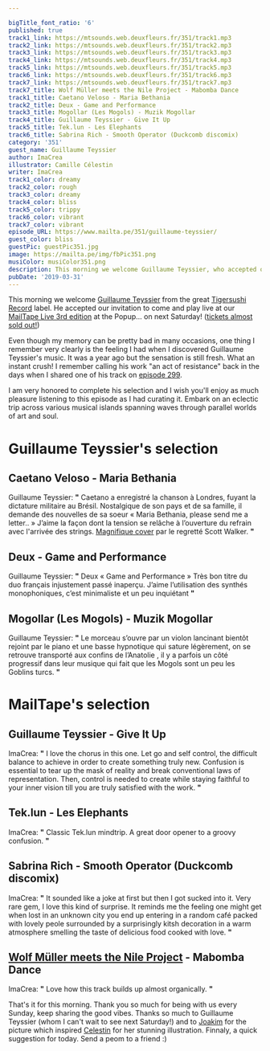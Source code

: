 ```yaml
---

bigTitle_font_ratio: '6'
published: true
track1_link: https://mtsounds.web.deuxfleurs.fr/351/track1.mp3
track2_link: https://mtsounds.web.deuxfleurs.fr/351/track2.mp3
track3_link: https://mtsounds.web.deuxfleurs.fr/351/track3.mp3
track4_link: https://mtsounds.web.deuxfleurs.fr/351/track4.mp3
track5_link: https://mtsounds.web.deuxfleurs.fr/351/track5.mp3
track6_link: https://mtsounds.web.deuxfleurs.fr/351/track6.mp3
track7_link: https://mtsounds.web.deuxfleurs.fr/351/track7.mp3
track7_title: Wolf Müller meets the Nile Project - Mabomba Dance
track1_title: Caetano Veloso - Maria Bethania
track2_title: Deux - Game and Performance
track3_title: Mogollar (Les Mogols) - Muzik Mogollar
track4_title: Guillaume Teyssier - Give It Up
track5_title: Tek.lun - Les Elephants
track6_title: Sabrina Rich - Smooth Operator (Duckcomb discomix)
category: '351'
guest_name: Guillaume Teyssier
author: ImaCrea
illustrator: Camille Célestin
writer: ImaCrea
track1_color: dreamy
track2_color: rough
track3_color: dreamy
track4_color: bliss
track5_color: trippy
track6_color: vibrant
track7_color: vibrant
episode_URL: https://www.mailta.pe/351/guillaume-teyssier/
guest_color: bliss
guestPic: guestPic351.jpg
image: https://mailta.pe/img/fbPic351.png
musiColor: musiColor351.png
description: This morning we welcome Guillaume Teyssier, who accepted our invitation to come and play live at our MailTape Live 3rd edition at the Popup… on next Saturday! (tickets almost sold out!). Even though my memory can be pretty bad in many occasions, one thing I remember very clearly is the feeling I had when I discovered Guillaume Teyssier’s music. It was a year ago but the sensation is still fresh. What an instant crush! I remember calling his work “an act of resistance” back in the days when I shared one of his track on episode 299.
pubDate: '2019-03-31'
---
```

This morning we welcome [Guillaume Teyssier](https://guillaumeteyssier.bandcamp.com/) from the great [Tigersushi Record](tigersushi.com) label. He accepted our invitation to come and play live at our [MailTape Live 3rd edition](https://www.facebook.com/events/423163478488715/) at the Popup... on next Saturday! ([tickets almost sold out!](https://www.helloasso.com/associations/mailtape/evenements/mailtape-live-3))
  
Even though my memory can be pretty bad in many occasions, one thing I remember very clearly is the feeling I had when I discovered Guillaume Teyssier's music. It was a year ago but the sensation is still fresh. What an instant crush! I remember calling his work "an act of resistance" back in the days when I shared one of his track on [episode 299](https://www.mailta.pe/299/run-child-run/).

I am very honored to complete his selection and I wish you'll enjoy as much pleasure listening to this episode as I had curating it. Embark on an eclectic trip across various musical islands spanning waves through parallel worlds of art and soul.


# Guillaume Teyssier's selection


## Caetano Veloso - Maria Bethania
Guillaume Teyssier: **"** Caetano a enregistré la chanson à Londres, fuyant la dictature militaire au Brésil. Nostalgique de son pays et de sa famille, il demande des nouvelles de sa soeur « Maria Bethania, please send me a letter.. » J’aime la façon dont la tension se relâche à l’ouverture du refrain avec l'arrivée des strings. [Magnifique cover](https://www.youtube.com/watch?v=kiZgRBaI7kM) par le regretté Scott Walker. **"** 

## Deux - Game and Performance
Guillaume Teyssier: **"** Deux « Game and Performance » Très bon titre du duo français injustement passé inaperçu. J’aime l’utilisation des synthés monophoniques, c’est minimaliste et un peu inquiétant **"** 

## Mogollar (Les Mogols) - Muzik Mogollar
Guillaume Teyssier: **"** Le morceau s’ouvre par un violon lancinant bientôt rejoint par le piano et une basse hypnotique qui sature légèrement, on se retrouve transporté aux confins de l’Anatolie , il y a parfois un côté progressif dans leur musique qui fait que les Mogols sont un peu les Goblins turcs. **"** 


# MailTape's selection

## Guillaume Teyssier - Give It Up
ImaCrea: **"** I love the chorus in this one. Let go and self control, the difficult balance to achieve in order to create something truly new. Confusion is essential to tear up the mask of reality and break conventional laws of representation. Then, control is needed to create while staying faithful to your inner vision till you are truly satisfied with the work. **"** 

## Tek.lun - Les Elephants
ImaCrea: **"** Classic Tek.lun mindtrip. A great door opener to a groovy confusion. **"** 

## Sabrina Rich - Smooth Operator (Duckcomb discomix)
ImaCrea: **"** It sounded like a joke at first but then I got sucked into it. Very rare gem, I love this kind of surprise. It reminds me the feeling one might get when lost in an unknown city you end up entering in a random café packed with lovely peole surrounded by a surprisingly kitsh decoration in a warm atmosphere smelling the taste of delicious food cooked with love. **"** 

## [Wolf Müller meets the Nile Project](https://nouvelleambiance.bandcamp.com/album/wolf-m-ller-meets-the-nile-project) - Mabomba Dance
ImaCrea: **"** Love how this track builds up almost organically. **"** 

That's it for this morning. Thank you so much for being with us every Sunday, keep sharing the good vibes. Thanks so much to Guillaume Teyssier (whom I can't wait to see next Saturday!) and to [Joakim](https://joakim.bandcamp.com/) for the picture which inspired [Celestin](https://camillecelestin.com/) for her stunning illustration. Finnaly, a quick suggestion for today. Send a peom to a friend :)
